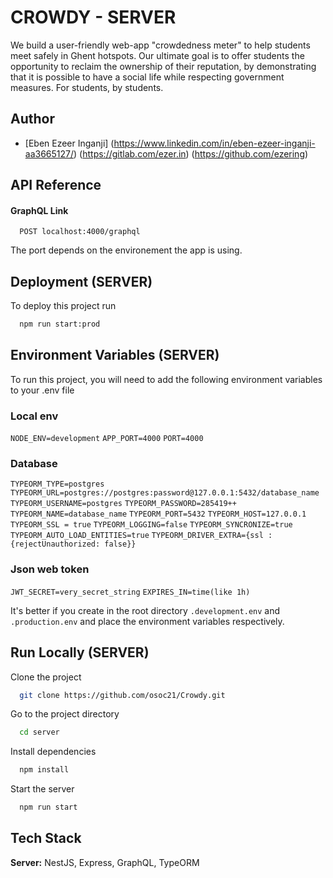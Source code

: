 # CROWDY - SERVER

We build a user-friendly web-app "crowdedness meter" to help students meet safely in Ghent hotspots. Our ultimate goal is to offer students the opportunity to reclaim the ownership of their reputation, by demonstrating that it is possible to have a social life while respecting government measures. For students, by students.

## Author

- [Eben Ezeer Inganji] (https://www.linkedin.com/in/eben-ezeer-inganji-aa3665127/) (https://gitlab.com/ezer.in) (https://github.com/ezering)

## API Reference

#### GraphQL Link

```http
  POST localhost:4000/graphql
```

The port depends on the environement the app is using.

## Deployment (SERVER)

To deploy this project run

```bash
  npm run start:prod
```

## Environment Variables (SERVER)

To run this project, you will need to add the following environment variables to your .env file

### Local env

`NODE_ENV=development`
`APP_PORT=4000`
`PORT=4000`

### Database

`TYPEORM_TYPE=postgres`
`TYPEORM_URL=postgres://postgres:password@127.0.0.1:5432/database_name`
`TYPEORM_USERNAME=postgres`
`TYPEORM_PASSWORD=285419++`
`TYPEORM_NAME=database_name`
`TYPEORM_PORT=5432`
`TYPEORM_HOST=127.0.0.1`
`TYPEORM_SSL = true`
`TYPEORM_LOGGING=false`
`TYPEORM_SYNCRONIZE=true`
`TYPEORM_AUTO_LOAD_ENTITIES=true`
`TYPEORM_DRIVER_EXTRA={ssl :{rejectUnauthorized: false}}`

### Json web token

`JWT_SECRET=very_secret_string`
`EXPIRES_IN=time(like 1h)`

It's better if you create in the root directory `.development.env` and `.production.env` and place the environment variables respectively.

## Run Locally (SERVER)

Clone the project

```bash
  git clone https://github.com/osoc21/Crowdy.git
```

Go to the project directory

```bash
  cd server
```

Install dependencies

```bash
  npm install
```

Start the server

```bash
  npm run start
```

## Tech Stack

**Server:** NestJS, Express, GraphQL, TypeORM
